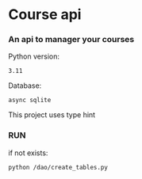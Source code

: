 #  Course api


### An api to manager your courses

Python version:

    3.11
    
Database:

    async sqlite
    
    
This project uses type hint


### RUN

if not exists:

    python /dao/create_tables.py
    
